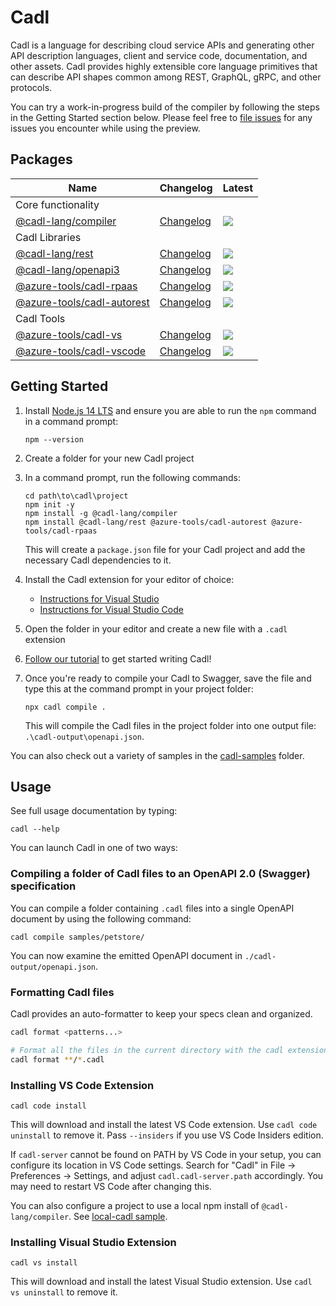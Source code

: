 # Cadl

Cadl is a language for describing cloud service APIs and generating other API
description languages, client and service code, documentation, and other assets.
Cadl provides highly extensible core language primitives that can describe API
shapes common among REST, GraphQL, gRPC, and other protocols.

You can try a work-in-progress build of the compiler by following the steps in
the Getting Started section below. Please feel free to [file
issues](https://github.com/Azure/adl/issues) for any issues you encounter while
using the preview.

## Packages

| Name                                        | Changelog                    | Latest                                                     |
| ------------------------------------------- | ---------------------------- | ---------------------------------------------------------- |
| Core functionality                          |
| [@cadl-lang/compiler][cadl_src]                 | [Changelog][cadl_chg]         | ![](https://img.shields.io/npm/v/@cadl-lang/compiler)         |
| Cadl Libraries                               |
| [@cadl-lang/rest][rest_src]       | [Changelog][rest_chg]    | ![](https://img.shields.io/npm/v/@cadl-lang/rest)    |
| [@cadl-lang/openapi3][openapi3_src] | [Changelog][openapi3_chg] | ![](https://img.shields.io/npm/v/@cadl-lang/openapi3) |
| [@azure-tools/cadl-rpaas][cadl-rpaas_src]     | [Changelog][cadl-rpaas_chg]   | ![](https://img.shields.io/npm/v/@azure-tools/cadl-rpaas)   |
| [@azure-tools/cadl-autorest][cadl-autorest_src] | [Changelog][cadl-autorest_chg] | ![](https://img.shields.io/npm/v/@azure-tools/cadl-autorest) |
| Cadl Tools                                   |
| [@azure-tools/cadl-vs][cadl-vs_src]           | [Changelog][cadl-vs_chg]      | ![](https://img.shields.io/npm/v/@azure-tools/cadl-vs)      |
| [@azure-tools/cadl-vscode][cadl-vscode_src]   | [Changelog][cadl-vscode_chg]  | ![](https://img.shields.io/npm/v/cadl-vscode)               |

[cadl_src]: packages/compiler
[cadl_chg]: packages/compiler/CHANGELOG.md
[rest_src]: packages/rest
[rest_chg]: packages/rest/CHANGELOG.md
[openapi3_src]: packages/openapi3
[openapi3_chg]: packages/openapi3/CHANGELOG.md
[cadl-rpaas_src]: packages/cadl-rpaas
[cadl-rpaas_chg]: packages/cadl-rpaas/CHANGELOG.md
[cadl-autorest_src]: packages/cadl-autorest
[cadl-autorest_chg]: packages/cadl-autorest/CHANGELOG.md
[cadl-vs_src]: packages/cadl-vs
[cadl-vs_chg]: packages/cadl-vs/CHANGELOG.md
[cadl-vscode_src]: packages/cadl-vscode
[cadl-vscode_chg]: packages/cadl-vscode/CHANGELOG.md

## Getting Started

1. Install [Node.js 14 LTS](https://nodejs.org/en/download/) and ensure you are able to run the `npm` command in a command prompt:

   ```
   npm --version
   ```

2. Create a folder for your new Cadl project

3. In a command prompt, run the following commands:

   ```
   cd path\to\cadl\project
   npm init -y
   npm install -g @cadl-lang/compiler
   npm install @cadl-lang/rest @azure-tools/cadl-autorest @azure-tools/cadl-rpaas
   ```

   This will create a `package.json` file for your Cadl project and add the necessary Cadl dependencies to it.

4. Install the Cadl extension for your editor of choice:

   - [Instructions for Visual Studio](#installing-visual-studio-extension)
   - [Instructions for Visual Studio Code](#installing-vs-code-extension)

5. Open the folder in your editor and create a new file with a `.cadl` extension

6. [Follow our tutorial](docs/tutorial.md) to get started writing Cadl!

7. Once you're ready to compile your Cadl to Swagger, save the file and type this at the command prompt in your project folder:

   ```
   npx cadl compile .
   ```

   This will compile the Cadl files in the project folder into one output file: `.\cadl-output\openapi.json`.

You can also check out a variety of samples in the [cadl-samples](packages/cadl-samples/) folder.

## Usage

See full usage documentation by typing:

```
cadl --help
```

You can launch Cadl in one of two ways:

### Compiling a folder of Cadl files to an OpenAPI 2.0 (Swagger) specification

You can compile a folder containing `.cadl` files into a single OpenAPI document by
using the following command:

```
cadl compile samples/petstore/
```

You can now examine the emitted OpenAPI document in `./cadl-output/openapi.json`.

### Formatting Cadl files

Cadl provides an auto-formatter to keep your specs clean and organized.

```bash
cadl format <patterns...>

# Format all the files in the current directory with the cadl extension.
cadl format **/*.cadl
```

### Installing VS Code Extension

```
cadl code install
```

This will download and install the latest VS Code extension. Use `cadl code uninstall` to remove it. Pass `--insiders` if you use VS Code Insiders edition.

If `cadl-server` cannot be found on PATH by VS Code in your setup, you can
configure its location in VS Code settings. Search for "Cadl" in File ->
Preferences -> Settings, and adjust `cadl.cadl-server.path` accordingly. You may
need to restart VS Code after changing this.

You can also configure a project to use a local npm install of
`@cadl-lang/compiler`. See [local-cadl sample](packages/cadl-samples/local-cadl).

### Installing Visual Studio Extension

```
cadl vs install
```

This will download and install the latest Visual Studio extension. Use `cadl vs uninstall` to remove it.
